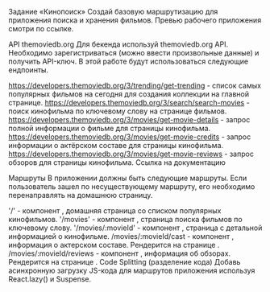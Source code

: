 Задание «Кинопоиск» Создай базовую маршрутизацию для приложения поиска и
хранения фильмов. Превью рабочего приложения смотри по ссылке.

API themoviedb.org Для бекенда используй themoviedb.org API. Необходимо
зарегистриваться (можно ввести произвольные данные) и получить API-ключ. В этой
работе будут использоваться следующие ендпоинты.

https://developers.themoviedb.org/3/trending/get-trending - список самых
популярных фильмов на сегодня для создания коллекции на главной странице.
https://developers.themoviedb.org/3/search/search-movies - поиск кинофильма по
ключевому слову на странице фильмов.
https://developers.themoviedb.org/3/movies/get-movie-details - запрос полной
информации о фильме для страницы кинофильма.
https://developers.themoviedb.org/3/movies/get-movie-credits - запрос информации
о актёрском составе для страницы кинофильма.
https://developers.themoviedb.org/3/movies/get-movie-reviews - запрос обзоров
для страницы кинофильма. Ссылка на документацию

Маршруты В приложении должны быть следующие маршруты. Если пользователь зашел по
несуществующему маршруту, его необходимо перенаправлять на домашнюю страницу.

'/' - компонент <HomePage>, домашняя страница со списком популярных кинофильмов.
'/movies' - компонент <MoviesPage>, страница поиска фильмов по ключевому слову.
'/movies/:movieId' - компонент <MovieDetailsPage>, страница с детальной
информацией о кинофильме. /movies/:movieId/cast - компонент <Cast>, информация о
актерском составе. Рендерится на странице <MovieDetailsPage>.
/movies/:movieId/reviews - компонент <Reviews>, информация об обзорах.
Рендерится на странице <MovieDetailsPage>. Code Splitting (разделение кода)
Добавь асинхронную загрузку JS-кода для маршрутов приложения используя
React.lazy() и Suspense.
